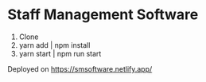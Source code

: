 # Staff Management Software

1. Clone
2. yarn add | npm install
3. yarn start | npm run start

Deployed on https://smsoftware.netlify.app/

